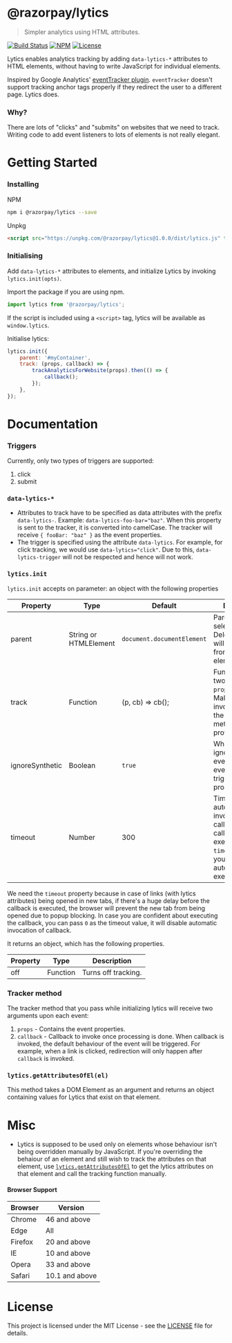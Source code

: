 # @razorpay/lytics

> Simpler analytics using HTML attributes.

[![Build Status](https://api.travis-ci.com/razorpay/lytics.js.svg?branch=master)](https://travis-ci.com/razorpay/lytics.js) [![NPM](https://img.shields.io/npm/v/@razorpay/lytics.svg)](https://www.npmjs.com/package/@razorpay/lytics) [![License](https://img.shields.io/github/license/razorpay/lytics.js.svg)](https://github.com/razorpay/lytics.js/tree/master/LICENSE)

Lytics enables analytics tracking by adding `data-lytics-*` attributes to HTML elements, without having to write JavaScript for individual elements.

Inspired by Google Analytics' [eventTracker plugin](https://github.com/googleanalytics/autotrack/blob/master/docs/plugins/event-tracker.md). `eventTracker` doesn't support tracking anchor tags properly if they redirect the user to a different page. Lytics does.

### Why?

There are lots of "clicks" and "submits" on websites that we need to track. Writing code to add event listeners to lots of elements is not really elegant.

# Getting Started

### Installing

NPM

```bash
npm i @razorpay/lytics --save
```

Unpkg

```html
<script src="https://unpkg.com/@razorpay/lytics@1.0.0/dist/lytics.js" type="text/javascript"></script>
```

### Initialising

Add `data-lytics-*` attributes to elements, and initialize Lytics by invoking `lytics.init(opts)`.

Import the package if you are using npm.

```js
import lytics from '@razorpay/lytics';
```

If the script is included using a `<script>` tag, lytics will be available as `window.lytics`.

Initialise lytics:

```js
lytics.init({
    parent: '#myContainer',
    track: (props, callback) => {
        trackAnalyticsForWebsite(props).then(() => {
            callback();
        });
    },
});
```

# Documentation

### Triggers

Currently, only two types of triggers are supported:

1.  click
2.  submit

### `data-lytics-*`

-   Attributes to track have to be specified as data attributes with the prefix `data-lytics-`. Example: `data-lytics-foo-bar="baz"`. When this property is sent to the tracker, it is converted into camelCase. The tracker will receive `{ fooBar: "baz" }` as the event properties.
-   The trigger is specified using the attribute `data-lytics`. For example, for click tracking, we would use `data-lytics="click"`. Due to this, `data-lytics-trigger` will not be respected and hence will not work.

### `lytics.init`

`lytics.init` accepts on parameter: an object with the following properties

| Property        | Type                  | Default                    | Description                                                                                                                                 |
| --------------- | --------------------- | -------------------------- | ------------------------------------------------------------------------------------------------------------------------------------------- |
| parent          | String or HTMLElement | `document.documentElement` | Parent element or selector. Delegated events will be listened from this element.                                                            |
| track           | Function              | (p, cb) => cb();           | Function that gets two parameters: `props`, `callback`. Make sure to invoke callback in the tracking method that you provide.               |
| ignoreSynthetic | Boolean               | `true`                     | Whether or not to ignore synthetic events. Synthetic events are events triggered programmatically.                                          |
| timeout         | Number                | 300                        | Timeout for automatic invocation of callback. If the callback isn't executed within `timeout` ms by you, it will automatically be executed. |

We need the `timeout` property because in case of links (with lytics attributes) being opened in new tabs, if there's a huge delay before the callback is executed, the browser will prevent the new tab from being opened due to popup blocking. In case you are confident about executing the callback, you can pass `0` as the timeout value, it will disable automatic invocation of callback.

It returns an object, which has the following properties.

| Property | Type     | Description         |
| -------- | -------- | ------------------- |
| off      | Function | Turns off tracking. |

### Tracker method

The tracker method that you pass while initializing lytics will receive two arguments upon each event:

1.  `props` - Contains the event properties.
2.  `callback` - Callback to invoke once processing is done. When callback is invoked, the default behaviour of the event will be triggered. For example, when a link is clicked, redirection will only happen after `callback` is invoked.

### `lytics.getAttributesOfEl(el)`

This method takes a DOM Element as an argument and returns an object containing values for Lytics that exist on that element.

# Misc

-   Lytics is supposed to be used only on elements whose behaviour isn't being overridden manually by JavaScript. If you're overriding the behaiour of an element and still wish to track the attributes on that element, use [`lytics.getAttributesOfEl`](#lyticsgetattributesofelel) to get the lytics attributes on that element and call the tracking function manually.

#### Browser Support

| Browser | Version        |
| ------- | -------------- |
| Chrome  | 46 and above   |
| Edge    | All            |
| Firefox | 20 and above   |
| IE      | 10 and above   |
| Opera   | 33 and above   |
| Safari  | 10.1 and above |

# License

This project is licensed under the MIT License - see the [LICENSE](LICENSE) file for details.
